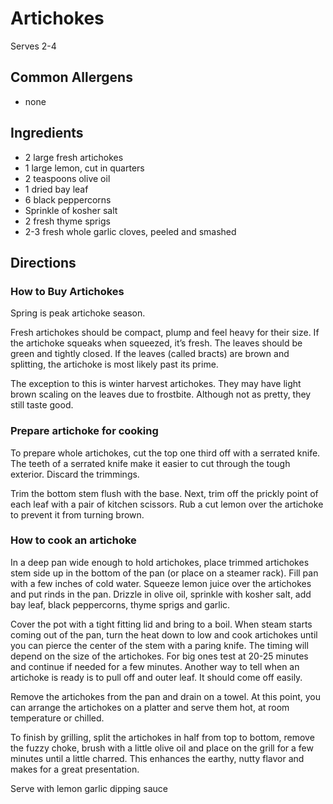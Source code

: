 # Artichokes

Serves 2-4

## Common Allergens
* none

## Ingredients
* 2 large fresh artichokes
* 1 large lemon, cut in quarters
* 2 teaspoons olive oil
* 1 dried bay leaf
* 6 black peppercorns
* Sprinkle of kosher salt
* 2 fresh thyme sprigs
* 2-3 fresh whole garlic cloves, peeled and smashed

## Directions

### How to Buy Artichokes
Spring is peak artichoke season.

Fresh artichokes should be compact, plump and feel heavy for their size. If the artichoke squeaks when squeezed, it’s fresh. The leaves should be green and tightly closed. If the leaves (called bracts) are brown and splitting, the artichoke is most likely past its prime.

The exception to this is winter harvest artichokes. They may have light brown scaling on the leaves due to frostbite. Although not as pretty, they still taste good.

### Prepare artichoke for cooking
To prepare whole artichokes, cut the top one third off with a serrated knife. The teeth of a serrated knife make it easier to cut through the tough exterior. Discard the trimmings.

Trim the bottom stem flush with the base. Next, trim off the prickly point of each leaf with a pair of kitchen scissors. Rub a cut lemon over the artichoke to prevent it from turning brown.

### How to cook an artichoke
In a deep pan wide enough to hold artichokes, place trimmed artichokes stem side up in the bottom of the pan (or place on a steamer rack). Fill pan with a few inches of cold water. Squeeze lemon juice over the artichokes and put rinds in the pan. Drizzle in olive oil, sprinkle with kosher salt, add bay leaf, black peppercorns, thyme sprigs and garlic.

Cover the pot with a tight fitting lid and bring to a boil. When steam starts coming out of the pan, turn the heat down to low and cook artichokes until you can pierce the center of the stem with a paring knife. The timing will depend on the size of the artichokes. For big ones test at 20-25 minutes and continue if needed for a few minutes. Another way to tell when an artichoke is ready is to pull off and outer leaf. It should come off easily.

Remove the artichokes from the pan and drain on a towel. At this point, you can arrange the artichokes on a platter and serve them hot, at room temperature or chilled.

To finish by grilling, split the artichokes in half from top to bottom, remove the fuzzy choke, brush with a little olive oil and place on the grill for a few minutes until a little charred. This enhances the earthy, nutty flavor and makes for a great presentation.

Serve with lemon garlic dipping sauce
